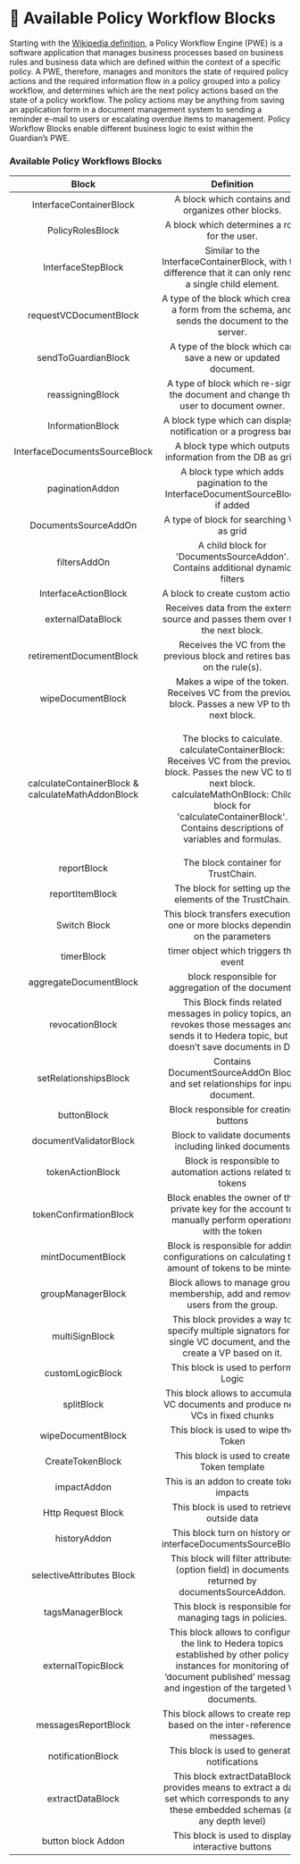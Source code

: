 # 🔄 Available Policy Workflow Blocks

Starting with the [Wikipedia definition](https://en.wikipedia.org/wiki/Workflow\_engine), a Policy Workflow Engine (PWE) is a software application that manages business processes based on business rules and business data which are defined within the context of a specific policy. A PWE, therefore, manages and monitors the state of required policy actions and the required information flow in a policy grouped into a policy workflow, and determines which are the next policy actions based on the state of a policy workflow. The policy actions may be anything from saving an application form in a document management system to sending a reminder e-mail to users or escalating overdue items to management. Policy Workflow Blocks enable different business logic to exist within the Guardian’s PWE.

### Available Policy Workflows Blocks

|                       Block                       |                                                                                                                        Definition                                                                                                                       |                                                          Documentation Link                                                         |
| :-----------------------------------------------: | :-----------------------------------------------------------------------------------------------------------------------------------------------------------------------------------------------------------------------------------------------------: | :---------------------------------------------------------------------------------------------------------------------------------: |
|              InterfaceContainerBlock              |                                                                                                    A block which contains and organizes other blocks.                                                                                                   |                                        [InterfaceContainerBlock](container-workflow-block.md)                                       |
|                  PolicyRolesBlock                 |                                                                                                      A block which determines a role for the user.                                                                                                      |                                             [PolicyRolesBlock](roles-workflow-block.md)                                             |
|                 InterfaceStepBlock                |                                                                       Similar to the InterfaceContainerBlock, with the difference that it can only render a single child element.                                                                       |                                             [InterfaceStepBlock](step-workflow-block.md)                                            |
|               requestVCDocumentBlock              |                                                                             A type of the block which creates a form from the schema, and sends the document to the server.                                                                             |                                         [requestVCDocumentBlock](request-workflow-block.md)                                         |
|                sendToGuardianBlock                |                                                                                              A type of the block which can save a new or updated document.                                                                                              |                                            [sendToGuardianBlock](send-workflow-block.md)                                            |
|                  reassigningBlock                 |                                                                                    A type of block which re-signs the document and change the user to document owner.                                                                                   |                                               [reassigningBlock](reassigningblock.md)                                               |
|                  InformationBlock                 |                                                                                             A block type which can display a notification or a progress bar.                                                                                            |                                          [InformationBlock](information-workflow-block.md)                                          |
|           InterfaceDocumentsSourceBlock           |                                                                                               A block type which outputs information from the DB as grid.                                                                                               |                                  [InterfaceDocumentsSourceBlock](interfacedocumentssourceblock.md)                                  |
|                  paginationAddon                  |                                                                                     A block type which adds pagination to the InterfaceDocumentSourceBlock if added                                                                                     |                                                [paginationAddon](paginationaddon.md)                                                |
|                DocumentsSourceAddOn               |                                                                                                         A type of block for searching VC as grid                                                                                                        |                                         [DocumentsSourceAddOn](documentssourceaddonblock.md)                                        |
|                    filtersAddOn                   |                                                                                      A child block for 'DocumentsSourceAddon'. Contains additional dynamic filters                                                                                      |                                                 [filtersAddOn](filtersaddonblock.md)                                                |
|                InterfaceActionBlock               |                                                                                                            A block to create custom actions.                                                                                                            |                                           [InterfaceActionBlock](action-workflow-block.md)                                          |
|                 externalDataBlock                 |                                                                                     Receives data from the external source and passes them over the the next block.                                                                                     |                                         [externalDataBlock](external-data-workflow-block.md)                                        |
|              retirementDocumentBlock              |                                                                                        Receives the VC from the previous block and retires based on the rule(s).                                                                                        |                                        [retirementDocumentBlock](retirementdocumentblock.md)                                        |
|                 wipeDocumentBlock                 |                                                                            Makes a wipe of the token. Receives VC from the previous block. Passes a new VP to the next block.                                                                           |                                          [wipeDocumentBlock](token-wipe-workflow-block.md)                                          |
| calculateContainerBlock & calculateMathAddonBlock | <p>The blocks to calculate. calculateContainerBlock: Receives VC from the previous block. Passes the new VC to the next block.<br>calculateMathOnBlock: Child block for 'calculateContainerBlock'. Contains descriptions of variables and formulas.</p> |             [calculateContainerBlock & calculateMathAddonBlock](calculatecontainerblock-and-calculatemathaddonblock.md)             |
|                    reportBlock                    |                                                                                                           The block container for TrustChain.                                                                                                           |                                 [reportBlock & reportItemBlock](reportblock-and-reportitemblock.md)                                 |
|                  reportItemBlock                  |                                                                                                 The block for setting up the elements of the TrustChain.                                                                                                |                                 [reportBlock & reportItemBlock](reportblock-and-reportitemblock.md)                                 |
|                    Switch Block                   |                                                                                     This block transfers execution to one or more blocks depending on the parameters                                                                                    |                                                    [switchBlock](switchblock.md)                                                    |
|                     timerBlock                    |                                                                                                          timer object which triggers the event                                                                                                          |                                                     [TimerBlock](timerblock.md)                                                     |
|               aggregateDocumentBlock              |                                                                                                    block responsible for aggregation of the documents                                                                                                   |                                         [aggregateDocumentBlock](aggregatedocumentblock.md)                                         |
|                  revocationBlock                  |                                                     This Block finds related messages in policy topics, and revokes those messages and sends it to Hedera topic, but it doesn’t save documents in DB                                                    | [revocationBlock](https://github.com/hashgraph/guardian/blob/main/docs/available-policy-workflow-blocks/broken-reference/README.md) |
|               setRelationshipsBlock               |                                                                                       Contains DocumentSourceAddOn Block and set relationships for input document.                                                                                      |                                           [setRelationshipBlock](setrelationshipsblock.md)                                          |
|                    buttonBlock                    |                                                                                                          Block responsible for creating buttons                                                                                                         |                                                    [buttonBlock](buttonblock.md)                                                    |
|               documentValidatorBlock              |                                                                                                 Block to validate documents, including linked documents                                                                                                 |                                         [documentValidatorBlock](documentvalidatorblock.md)                                         |
|                  tokenActionBlock                 |                                                                                               Block is responsible to automation actions related to tokens                                                                                              |                                               [tokenActionBlock](tokenactionblock.md)                                               |
|               tokenConfirmationBlock              |                                                                         Block enables the owner of the private key for the account to manually perform operations with the token                                                                        |                                         [tokenConfirmationBlock](tokenconfirmationblock.md)                                         |
|                 mintDocumentBlock                 |                                                                             Block is responsible for adding configurations on calculating the amount of tokens to be minted.                                                                            |                                              [mintDocumentBlock](mintdocumentblock.md)                                              |
|                 groupManagerBlock                 |                                                                                      Block allows to manage group membership, add and remove users from the group.                                                                                      |                                              [groupManagerBlock](groupmanagerblock.md)                                              |
|                   multiSignBlock                  |                                                                   This block provides a way to specify multiple signators for a single VC document, and then create a VP based on it.                                                                   |                                                 [multiSignBlock](multisignblock.md)                                                 |
|                  customLogicBlock                 |                                                                                                           This block is used to perform Logic                                                                                                           |                                               [customLogicBlock](customlogicblock.md)                                               |
|                     splitBlock                    |                                                                                     This block allows to accumulate VC documents and produce new VCs in fixed chunks                                                                                    |                                          <p><a href="splitblock.md">splitBlock</a><br></p>                                          |
|                 wipeDocumentBlock                 |                                                                                                           This block is used to wipe the Token                                                                                                          |                                          [wipeDocumentBlock](token-wipe-workflow-block.md)                                          |
|                  CreateTokenBlock                 |                                                                                                       This block is used to create Token template                                                                                                       |                                              [CreateTokenBlock](create-token-block.md)                                              |
|                    impactAddon                    |                                                                                                         This is an addon to create token impacts                                                                                                        |                                                    [impactAddon](impactaddon.md)                                                    |
|                 Http Request Block                |                                                                                                       This block is used to retrieve outside data                                                                                                       |                                              [HttpRequestBlock](http-request-block.md)                                              |
|                    historyAddon                   |                                                                                               This block turn on history on interfaceDocumentsSourceBlock.                                                                                              |                                                   [historyAddon](historyaddon.md)                                                   |
|             selectiveAttributes Block             |                                                                             This block will filter attributes (option field) in documents returned by documentsSourceAddon.                                                                             |                                       [selectiveAttributesBlock](selectiveattributes-block.md)                                      |
|                  tagsManagerBlock                 |                                                                                                 This block is responsible for managing tags in policies.                                                                                                |                                               [tagsManagerBlock](tagsmanagerblock.md)                                               |
|                 externalTopicBlock                |                                This block allows to configure the link to Hedera topics established by other policy instances for monitoring of ‘document published’ messages and ingestion of the targeted VC documents.                               |                                             [externalTopicBlock](externaltopicblock.md)                                             |
|                messagesReportBlock                |                                                                                        This block allows to create report based on the inter-referenced messages.                                                                                       |                                            [messagesReportBlock](messagesreportblock.md)                                            |
|                 notificationBlock                 |                                                                                                       This block is used to generate notifications                                                                                                      |                                              [notificationBlock](notificationblock.md)                                              |
|                  extractDataBlock                 |                                                         This block extractDataBlock provides means to extract a data set which corresponds to any of these embedded schemas (at any depth level)                                                        |                                               [extractDataBlock](externaldatablock.md)                                              |
|                 button block Addon                |                                                                                                    This block is used to display interactive buttons                                                                                                    |                                      [buttonBlockAddon](button-block-addon-buttonblockaddon.md)                                     |
